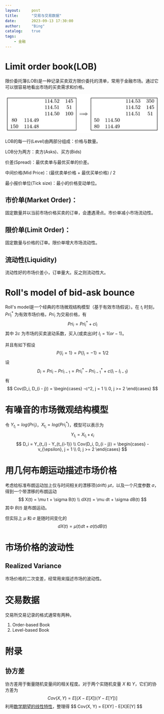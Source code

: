 ```yaml
---
layout:     post
title:      "交易与交易数据"
date:       2023-09-13 17:30:00
author:     "Bing"
catalog:    true
tags:
    - 金融
---
```


# Limit order book(LOB)
限价委托簿(LOB)是一种记录买卖双方限价委托的清单，常用于金融市场。通过它可以很容易地看出市场的买卖需求和价格。

![](/img/post/limit-order-book.png "限价委托簿。当市场出现114.50价格150份的限价买单时，市场发生订单撮合，限价委托簿变化")

LOB的每一行(Level)由两部分组成：价格与数量。

LOB分为两方：卖方(Asks)、买方(Bids)

价差(Spread)：最优卖单与最优买单的价差。

中间价格(Mid Price)：(最优卖单价格 + 最优买单价格) / 2

最小报价单位(Tick size)：最小的价格变动单位。

## 市价单(Market Order)：
固定数量并以当前市场价格买卖的订单，会遭遇滑点。市价单减小市场流动性。

## 限价单(Limit Order)：
固定数量与价格的订单。限价单增大市场流动性。

## 流动性(Liquidity)
流动性好的市场价差小，订单量大。反之则流动性大。

# Roll's model of bid-ask bounce
Roll's model是一个经典的市场微观结构模型（基于有效市场假说）。在 $t_i$ 时刻，$Pri^*_i$ 为有效市场价格，$Pri_i$ 为交易价格，有
$$
    Pri_i = Pri^*_i + cI_i
$$
其中 $2c$ 为市场的买卖波动系数，买入(或卖出)时 $I_i = 1 (or -1)$。

并且有如下假设
$$
    P\{I_i = 1\} = P\{I_i = -1\} = 1 / 2
$$
设
$$
    D_i = Pri_i - Pri_{i-1} = Pri^*_i - Pri^*_{i-1} + c(I_i - I_{i-1})
$$
有
$$
    Cov(D_i, D_{i - j}) =
    \begin{cases}
        -c^2, j = 1 \\
        0, j >= 2
    \end{cases}
$$

# 有噪音的市场微观结构模型
令 $Y_{t_i} = log(Pri_i)$，$X_{t_i} = log(Pri^*_i)$，模型可以表示为
$$
    Y_{t_i} = X_{t_i} + \epsilon_i
$$
$$
    D_i = Y_{t_i} - Y_{t_{i-1}} \\
    Cov(D_i, D_{i - j}) =
    \begin{cases}
        -v_{\epsilon}, j = 1 \\
        0, j >= 2
    \end{cases}
$$

# 用几何布朗运动描述市场价格
考虑给标准布朗运动加上仅与时间相关的漂移项(drift) $\mu t$，以及一个尺度参数 $\sigma$，得到一个带漂移的布朗运动
$$
    X(t) = \mu t + \sigma B(t) \\
    dX(t) = \mu dt + \sigma dB(t)
$$
其中 $B(t)$ 是布朗运动。

但实际上 $\mu$ 和 $\sigma$ 是随时间变化的
$$
    dX(t) = \mu(t) dt + \sigma(t) dB(t)
$$

# 市场价格的波动性
## Realized Variance
市场价格的二次变差，经常用来描述市场的波动性。

# 交易数据
交易所交易记录的格式通常有两种。

1. Order-based Book
2. Level-based Book

# 附录
## 协方差
协方差用于衡量随机变量间的相关程度。对于两个实随机变量 $X$ 和 $Y$，它们的协方差为
$$
    Cov(X, Y) = E[(X - E[X]) (Y - E[Y])]
$$
利用[数学期望的线性特性](https://eng.libretexts.org/Bookshelves/Computer_Science/Programming_and_Computation_Fundamentals/Mathematics_for_Computer_Science_(Lehman_Leighton_and_Meyer)/04%3A_Probability/18%3A_Random_Variables/18.05%3A__Linearity_of_Expectation)，整理得
$$
    Cov(X, Y) = E[XY] - E[X]E[Y]
$$
